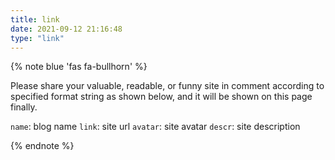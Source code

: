 ```yaml
---
title: link
date: 2021-09-12 21:16:48
type: "link"
---
```


{% note blue 'fas fa-bullhorn' %}

Please share your valuable, readable, or funny site in comment according to specified format string as shown below, and it will be shown on this page finally.

`name`: blog name
`link`: site url
`avatar`: site avatar
`descr`: site description

{% endnote %}
